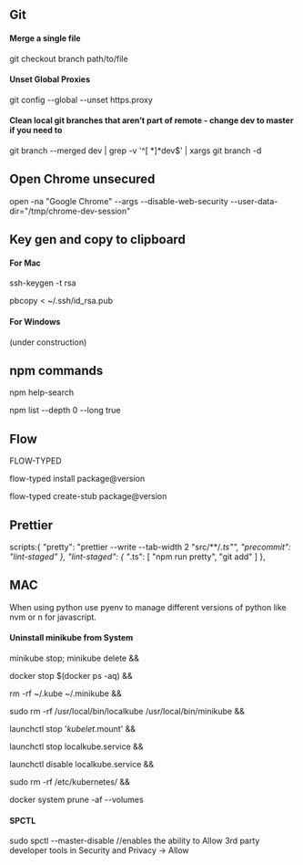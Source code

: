 ## Git

#### Merge a single file 
git checkout branch path/to/file

#### Unset Global Proxies
git config --global --unset https.proxy

#### Clean local git branches that aren’t part of remote  - change dev to master if you need to 
git branch --merged dev | grep -v '^[ *]*dev$' | xargs git branch -d

## Open Chrome unsecured 
 open -na "Google Chrome" --args --disable-web-security --user-data-dir="/tmp/chrome-dev-session"
 
## Key gen and copy to clipboard 

#### For Mac
ssh-keygen -t rsa

pbcopy < ~/.ssh/id_rsa.pub

#### For Windows

(under construction)

## npm commands
npm help-search 

npm list --depth 0 --long true

## Flow 

FLOW-TYPED

flow-typed install package@version

flow-typed create-stub package@version

## Prettier
scripts:{
 "pretty": "prettier --write --tab-width 2 \"src/**/*.ts\"",
 "precommit": "lint-staged"
  },
  "lint-staged": {
    "*.ts": [
      "npm run pretty",
      "git add"
    ]
  },

## MAC

When using python use pyenv to manage different versions of python like nvm or n for javascript.

#### Uninstall minikube from System
minikube stop; minikube delete &&

docker stop $(docker ps -aq) &&

rm -rf ~/.kube ~/.minikube &&

sudo rm -rf /usr/local/bin/localkube /usr/local/bin/minikube &&

launchctl stop '*kubelet*.mount' &&

launchctl stop localkube.service &&

launchctl disable localkube.service &&

sudo rm -rf /etc/kubernetes/ &&

docker system prune -af --volumes

#### SPCTL

sudo spctl --master-disable //enables the ability to Allow 3rd party developer tools in Security and Privacy -> Allow
